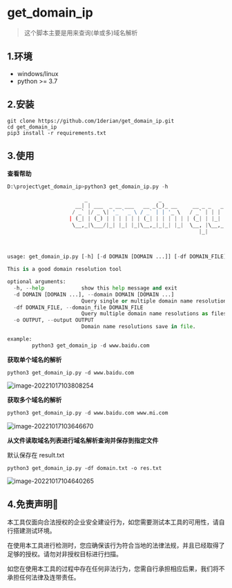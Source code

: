 # get_domain_ip

>这个脚本主要是用来查询(单或多)域名解析

## 1.环境

- windows/linux
- python >= 3.7

## 2.安装

```
git clone https://github.com/1derian/get_domain_ip.git
cd get_domain_ip
pip3 install -r requirements.txt
```

## 3.使用

**查看帮助**

```python
D:\project\get_domain_ip>python3 get_domain_ip.py -h

                         _                       _
                      __| | ___  _ __ ___   __ _(_)_ __     __ _ _   _  ___ _ __ _   _
                     / _` |/ _ \| '_ ` _ \ / _` | | '_ \   / _` | | | |/ _ \ '__| | | |
                    | (_| | (_) | | | | | | (_| | | | | | | (_| | |_| |  __/ |  | |_| |
                     \__,_|\___/|_| |_| |_|\__,_|_|_| |_|  \__, |\__,_|\___|_|   \__, |
                                                              |_|                |___/
                                                                        version: 0.0.1
                                                                        author : mhx

usage: get_domain_ip.py [-h] [-d DOMAIN [DOMAIN ...]] [-df DOMAIN_FILE] [-o OUTPUT]

This is a good domain resolution tool

optional arguments:
  -h, --help            show this help message and exit
  -d DOMAIN [DOMAIN ...], --domain DOMAIN [DOMAIN ...]
                        Query single or multiple domain name resolution.
  -df DOMAIN_FILE, --domain_file DOMAIN_FILE
                        Query multiple domain name resolutions as files.
  -o OUTPUT, --output OUTPUT
                        Domain name resolutions save in file.

example:
        python3 get_domain_ip -d www.baidu.com
```

**获取单个域名的解析**

```
python3 get_domain_ip.py -d www.baidu.com
```

![image-20221017103808254](https://i0.hdslb.com/bfs/album/9c15d93642c1a77d4b4c209f6852c9a876894447.png)

**获取多个域名的解析**

``` py
python3 get_domain_ip.py -d www.baidu.com www.mi.com
```

![image-20221017103646670](https://i0.hdslb.com/bfs/album/9422d9c5e5e568a62b64134644ff8105f4e0793e.png)

**从文件读取域名列表进行域名解析查询并保存到指定文件**

默认保存在 result.txt 

```
python3 get_domain_ip.py -df domain.txt -o res.txt
```

![image-20221017104640265](https://i0.hdslb.com/bfs/album/28c5c360259b2a3f637d01dbe2edb1838daac3aa.png)

## 4.免责声明🧐

本工具仅面向合法授权的企业安全建设行为，如您需要测试本工具的可用性，请自行搭建测试环境。

在使用本工具进行检测时，您应确保该行为符合当地的法律法规，并且已经取得了足够的授权。请勿对非授权目标进行扫描。

如您在使用本工具的过程中存在任何非法行为，您需自行承担相应后果，我们将不承担任何法律及连带责任。
